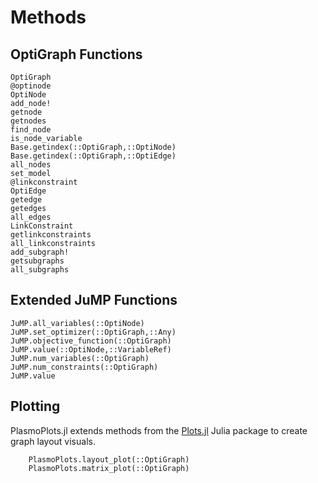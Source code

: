# Methods

## OptiGraph Functions
```@docs
OptiGraph
@optinode
OptiNode
add_node!
getnode
getnodes
find_node
is_node_variable
Base.getindex(::OptiGraph,::OptiNode)
Base.getindex(::OptiGraph,::OptiEdge)
all_nodes
set_model
@linkconstraint
OptiEdge
getedge
getedges
all_edges
LinkConstraint
getlinkconstraints
all_linkconstraints
add_subgraph!
getsubgraphs
all_subgraphs
```

## Extended JuMP Functions
```@docs
JuMP.all_variables(::OptiNode)
JuMP.set_optimizer(::OptiGraph,::Any)
JuMP.objective_function(::OptiGraph)
JuMP.value(::OptiNode,::VariableRef)
JuMP.num_variables(::OptiGraph)
JuMP.num_constraints(::OptiGraph)
JuMP.value
```

## Plotting
PlasmoPlots.jl extends methods from the [Plots.jl](https://github.com/JuliaPlots/Plots.jl) Julia package to create graph layout visuals.
```@docs
    PlasmoPlots.layout_plot(::OptiGraph)
    PlasmoPlots.matrix_plot(::OptiGraph)
```

